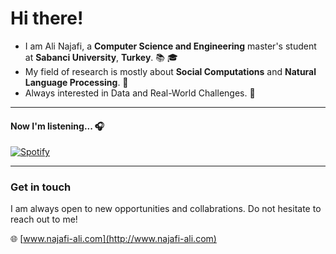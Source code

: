 # Hi there!

- I am Ali Najafi, a **Computer Science and Engineering** master's student at **Sabanci University**, **Turkey**. 📚 🎓 <br>
- My field of research is mostly about **Social Computations** and **Natural Language Processing**. 🎯 <br>
- Always interested in Data and Real-World Challenges. 🤗



---
<h4> Now I'm listening... 🎧</h4> 

[![Spotify](https://spotify-now-playing-rr1i.vercel.app/api/spotify)](https://open.spotify.com/user/3157fy4ugjlzfy75hdazapbgh7li)

---
### Get in touch 
I am always open to new opportunities and collabrations. Do not hesitate to reach out to me!

🌐 [www.najafi-ali.com](http://www.najafi-ali.com)
 
